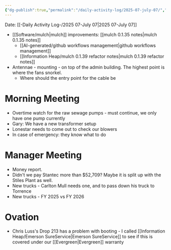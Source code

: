 ```yaml
---
{"dg-publish":true,"permalink":"/daily-activity-log/2025-07-july-07/","noteIcon":"","created":"2025-07-07T14:23:43.546-05:00"}
---
```


Date: [[-Daily Activity Log-/2025 07-July 07\|2025 07-July 07]]

- [[Software/mulch\|mulch]] improvements: [[mulch 0.1.35 notes\|mulch 0.1.35 notes]]
	- [[AI-generated/github workflows management\|github workflows management]]
	- [[Information Heap/mulch 0.1.39 refactor notes\|mulch 0.1.39 refactor notes]]
- Antennae - mounting - on top of the admin building. The highest point is where the fans snorkel.
	- Where should the entry point for the cable be


# Morning Meeting
- Overtime watch for the raw sewage pumps - must continue, we only have one pump currently
- Gary: We have a new transformer setup
- Lonestar needs to come out to check our blowers
- In case of emergency: they know what to do

# Manager Meeting
- Money report. 
- Didn't we pay Stantec more than $52,709? Maybe it is split up with the Stiles Plant as well.
- New trucks - Carlton Mull needs one, and to pass down his truck to Torrence
- New trucks - FY 2025 vs FY 2026
# Ovation

- Chris Luss's Drop 213 has a problem with booting - I called [[Information Heap/Emerson SureService\|Emerson SureService]] to see if this is covered under our [[Evergreen\|Evergreen]] warranty
